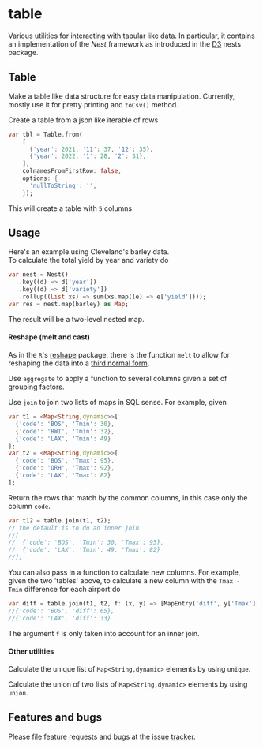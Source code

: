 # table

Various utilities for interacting with tabular like data.  In particular, 
it contains an implementation of the *Nest* framework as introduced in 
the [D3](https://github.com/d3/d3-collection#nests) nests package.

## Table 
Make a table like data structure for easy data manipulation.  Currently, mostly use 
it for pretty printing and `toCsv()` method. 

Create a table from a json like iterable of rows
```dart
var tbl = Table.from(
    [
      {'year': 2021, '11': 37, '12': 35},
      {'year': 2022, '1': 28, '2': 31},
    ],
    colnamesFromFirstRow: false,
    options: {
      'nullToString': '',
    });
```
This will create a table with `5` columns

## Usage
Here's an example using Cleveland's barley data.  
To calculate the total yield by year and variety do

```dart
var nest = Nest()
  ..key((d) => d['year'])
  ..key((d) => d['variety'])
  ..rollup((List xs) => sum(xs.map((e) => e['yield'])));
var res = nest.map(barley) as Map;
```
The result will be a two-level nested map.


 
#### Reshape (melt and cast) 
As in the `R`'s [reshape](http://had.co.nz/reshape/) package, there is the function 
`melt` to allow for reshaping the data into a 
[third normal form](https://en.wikipedia.org/wiki/Third_normal_form). 

Use `aggregate` to apply a function to several columns given a set of grouping factors. 

Use `join` to join two lists of maps in SQL sense.  For example, given 
```dart
var t1 = <Map<String,dynamic>>[
  {'code': 'BOS', 'Tmin': 30},
  {'code': 'BWI', 'Tmin': 32},
  {'code': 'LAX', 'Tmin': 49}
];
var t2 = <Map<String,dynamic>>[
  {'code': 'BOS', 'Tmax': 95},
  {'code': 'ORH', 'Tmax': 92},
  {'code': 'LAX', 'Tmax': 82}
];
```
Return the rows that match by the common columns, in this case only the column `code`.
```dart
var t12 = table.join(t1, t2);
// the default is to do an inner join
//[
//  {'code': 'BOS', 'Tmin': 30, 'Tmax': 95},
//  {'code': 'LAX', 'Tmin': 49, 'Tmax': 82}
//];
```
You can also pass in a function to calculate new columns.  For example, given the two 'tables' above, 
to calculate a new column with the `Tmax - Tmin` difference for each airport do
```dart
var diff = table.join(t1, t2, f: (x, y) => [MapEntry('diff', y['Tmax'] - x['Tmin'])]);
//{'code': 'BOS', 'diff': 65},
//{'code': 'LAX', 'diff': 33}
```
The argument `f` is only taken into account for an inner join. 


#### Other utilities 

Calculate the unique list of `Map<String,dynamic>` elements by using `unique`.

Calculate the union of two lists of `Map<String,dynamic>` elements by using `union`.

## Features and bugs

Please file feature requests and bugs at the [issue tracker][tracker].

[tracker]: https://github.com/thumbert/table/issues

